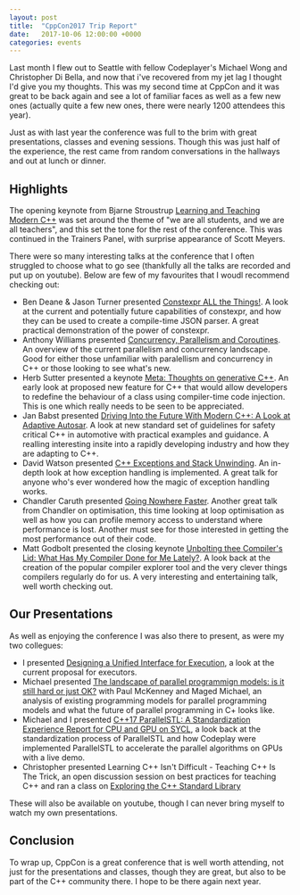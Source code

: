 ```yaml
---
layout: post
title:  "CppCon2017 Trip Report"
date:   2017-10-06 12:00:00 +0000
categories: events
---
```


Last month I flew out to Seattle with fellow Codeplayer's Michael Wong and Christopher Di Bella, and now that i've recovered from my jet lag I thought I'd give you my thoughts. This was my second time at CppCon and it was great to be back again and see a lot of familiar faces as well as a few new ones (actually quite a few new ones, there were nearly 1200 attendees this year).

Just as with last year the conference was full to the brim with great presentations, classes and evening sessions. Though this was just half of the experience, the rest came from random conversations in the hallways and out at lunch or dinner.

## Highlights

The opening keynote from Bjarne Stroustrup [Learning and Teaching Modern C++][learning-and-teaching-modern-cpp] was set around the theme of "we are all students, and we are all teachers", and this set the tone for the rest of the conference. This was continued in the Trainers Panel, with surprise appearance of Scott Meyers.

There were so many interesting talks at the conference that I often struggled to choose what to go see (thankfully all the talks are recorded and put up on youtube). Below are few of my favourites that I woudl recommend checking out:

* Ben Deane & Jason Turner presented [Constexpr ALL the Things!][constexpr-all-the-things]. A look at the current and potentially future capabilities of constexpr, and how they can be used to create a compile-time JSON parser. A great practical demonstration of the power of constexpr.
* Anthony Williams presented [Concurrency, Parallelism and Coroutines][concurreny-parallelism-coroutines]. An overview of the current parallelism and concurrency landscape. Good for either those unfamiliar with paralellism and concurrency in C++ or those looking to see what's new.
* Herb Sutter presented a keynote [Meta: Thoughts on generative C++][thoughts-on-generative-cpp]. An early look at proposed new feature for C++ that would allow developers to redefine the behaviour of a class using compiler-time code injection. This is one which really needs to be seen to be appreciated.
* Jan Babst presented [Driving Into the Future With Modern C++: A Look at Adaptive Autosar][adaptive-autosar]. A look at new standard set of guidelines for safety critical C++ in automotive with practical examples and guidance. A realling interesting insite into a rapidly developing industry and how they are adapting to C++.
* David Watson presented [C++ Exceptions and Stack Unwinding][cpp-exceptions-and-stack-unwinding]. An in-depth look at how exception handling is implemented. A great talk for anyone who's ever wondered how the magic of exception handling works.
* Chandler Caruth presented [Going Nowhere Faster][going-nowhere-fast]. Another great talk from Chandler on optimisation, this time looking at loop optimisation as well as how you can profile memory access to understand where performance is lost. Another must see for those interested in getting the most performance out of their code.
* Matt Godbolt presented the closing keynote [Unbolting thee Compiler's Lid: What Has My Compiler Done for Me Lately?][what-has-my-compiler-done-for-me]. A look back at the creation of the popular compiler explorer tool and the very clever things compilers regularly do for us. A very interesting and entertaining talk, well worth checking out.

## Our Presentations

As well as enjoying the conference I was also there to present, as were my two collegues:

* I presented [Designing a Unified Interface for Execution][unified-interface-for-execution], a look at the current proposal for executors.
* Michael presented [The landscape of parallel programmign models: is it still hard or just OK?][parallel-programming-models] with Paul McKenney and Maged Michael, an analysis of existing programming models for parallel programming models and what the future of parallel programming in C+ looks like.
* Michael and I presented [C++17 ParallelSTL: A Standardization Experience Report for CPU and GPU on SYCL][parallelstl-standardization-report], a look back at the standardization process of ParallelSTL and how Codeplay were implemented ParallelSTL to accelerate the parallel algorithms on GPUs with a live demo.
* Christopher presented Learning C++ Isn't Difficult - Teaching C++ Is The Trick, an open discussion session on best practices for teaching C++ and ran a class on [Exploring the C++ Standard Library][exploring-the-cpp-standard-library]

These will also be available on youtube, though I can never bring myself to watch my own presentations.

## Conclusion

To wrap up, CppCon is a great conference that is well worth attending, not just for the presentations and classes, though they are great, but also to be part of the C++ community there. I hope to be there again next year.

[learning-and-teaching-modern-cpp]: https://www.youtube.com/watch?v=fX2W3nNjJIo
[constexpr-all-the-things]: https://www.youtube.com/watch?v=PJwd4JLYJJY
[concurreny-parallelism-coroutines]: TODO
[thoughts-on-generative-cpp]: https://www.youtube.com/watch?v=4AfRAVcThyA
[adaptive-autosar]: TODO
[cpp-exceptions-and-stack-unwinding]: TODO
[going-nowhere-fast]: TODO
[what-has-my-compiler-done-for-me]: https://www.youtube.com/watch?v=bSkpMdDe4g4
[unified-interface-for-execution]: TODO
[parallel-programming-models]: TODO
[parallelstl-standardization-report]: TODO
[exploring-the-cpp-standard-library]: TODO